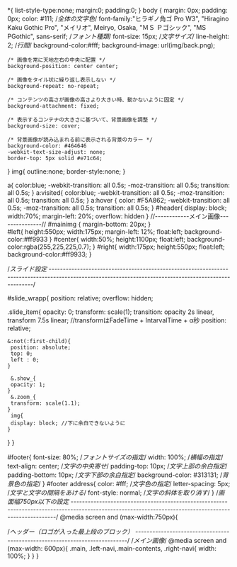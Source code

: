 *{
 list-style-type:none;
 margin:0;
 padding:0;
}
body {
	margin: 0px;
	padding: 0px;
	color: #111;	/*全体の文字色*/
	font-family:"ヒラギノ角ゴ Pro W3", "Hiragino Kaku Gothic Pro", "メイリオ", Meiryo, Osaka, "ＭＳ Ｐゴシック", "MS PGothic", sans-serif;	/*フォント種類*/
	font-size: 15px;	/*文字サイズ*/
	line-height: 2;		/*行間*/
    background-color:#fff;
    background-image: url(img/back.png); 
         
    /* 画像を常に天地左右の中央に配置 */
    background-position: center center;
   
    /* 画像をタイル状に繰り返し表示しない */
    background-repeat: no-repeat;
   
    /* コンテンツの高さが画像の高さより大きい時、動かないように固定 */
    background-attachment: fixed;
   
    /* 表示するコンテナの大きさに基づいて、背景画像を調整 */
    background-size: cover;
   
    /* 背景画像が読み込まれる前に表示される背景のカラー */
    background-color: #464646
	-webkit-text-size-adjust: none;
	border-top: 5px solid #e71c64;
}
img{
outline:none;
border-style:none;
}

a{
	color:blue;
	-webkit-transition: all 0.5s;
	-moz-transition: all 0.5s;
	transition: all 0.5s;
}
a:visited{
	color:blue;
	-webkit-transition: all 0.5s;
	-moz-transition: all 0.5s;
	transition: all 0.5s;
}
a:hover {
	color: #F5A862;
	-webkit-transition: all 0.5s;
	-moz-transition: all 0.5s;
	transition: all 0.5s;
}
#header{
	display: block;
	width:70%;
	margin-left: 20%;
	overflow: hidden
        }
//------------メイン画像---------------//
#mainimg {
	margin-bottom: 20px;
}        
#left{
         height:550px;
         width:175px;
         margin-left: 12%;
         float:left;
         background-color:#ff9933
        }
#center{
         width:50%;
         height:1100px;
         float:left;
         background-color:rgba(255,225,225,0.7);
        }
#right{
         width:175px;
         height:550px;
         float:left;
         background-color:#ff9933;
        }
        
/*スライド設定
------------------------------------------------------------------------------------------------------------------------------------------------------*/

#slide_wrapp{
  position: relative;
  overflow: hidden;
  
.slide_item{
    opacity: 0;
    transform: scale(1);
    transition: opacity 2s linear, transform 7.5s linear;  //transformはFadeTime + IntarvalTime + α秒
    position: relative;
    
    &:not(:first-child){
     position: absolute;
     top: 0;
     left : 0;
    }
  
     &.show_{
     opacity: 1;
    }
     &.zoom_{
     transform: scale(1.1);
    }
     img{
     display: block; //下に余白できないように
    }
  }
}

#footer{
	font-size: 80%;	/*フォントサイズの指定*/
	width: 100%;	/*横幅の指定*/
	text-align: center;	/*文字の中央寄せ*/
	padding-top: 10px;	/*文字上部の余白指定*/
	padding-bottom: 10px;	/*文字下部の余白指定*/
	background-color: #313131;	/*背景色の指定*/
}
#footer address{
	color: #fff;	/*文字色の指定*/
	letter-spacing: 5px;	/*文字と文字の間隔をあける*/
	font-style: normal; /*文字の斜体を取り消す*/
}
/*画面幅750px以下の設定
------------------------------------------------------------------------------------------------------------------------------------------------------*/
@media screen and (max-width:750px){

/*ヘッダー（ロゴが入った最上段のブロック）
---------------------------------------------------------------------------*/
/*メイン画像*/
@media screen and (max-width: 600px){
  .main, .left-navi,.main-contents, .right-navi{
  width: 100%;
  }
}
}
